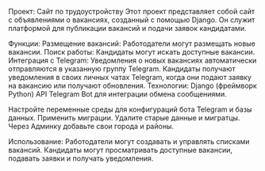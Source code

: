 Проект: Сайт по трудоустройству
Этот проект представляет собой сайт с объявлениями о вакансиях, созданный с помощью Django. Он служит платформой для публикации вакансий и подачи заявок кандидатами.

Функции:
Размещение вакансий: Работодатели могут размещать новые вакансии.
Поиск работы: Кандидаты могут искать доступные вакансии.
Интеграция с Telegram:
Уведомления о новых вакансиях автоматически отправляются в указанную группу Telegram.
Кандидаты получают уведомления в своих личных чатах Telegram, когда они подают заявку на вакансию или получают обновления.
Технологии:
Django (фреймворк Python)
API Telegram Bot для интеграции обмена сообщениями.

Настройте переменные среды для конфигураций бота Telegram и базы данных.
Применить миграции. Удалите старые данные и мигратцы.
Через Админку добавьте свои города и районы.

Использование:
Работодатели могут создавать и управлять списками вакансий.
Кандидаты могут просматривать доступные вакансии, подавать заявки и получать уведомления.
